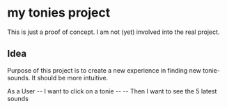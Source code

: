 # my tonies project

This is just a proof of concept. I am not (yet) involved into the real project.

## Idea

Purpose of this project is to create a new experience in finding new tonie-sounds.
It should be more intuitive.

As a User
-- I want to click on a tonie
-- -- Then I want to see the 5 latest sounds